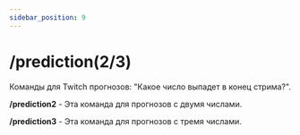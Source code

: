 ```yaml
---
sidebar_position: 9
---
```


# /prediction(2/3)

Команды для Twitch прогнозов: "Какое число выпадет в конец стрима?".

**/prediction2** - Эта команда для прогнозов с двумя числами.

**/prediction3** - Эта команда для прогнозов с тремя числами.